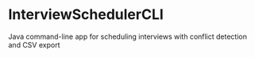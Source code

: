 # InterviewSchedulerCLI
Java command-line app for scheduling interviews with conflict detection and CSV export
